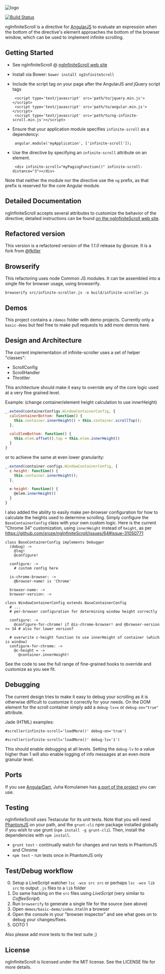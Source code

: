 ![logo](http://sroze.github.com/ngInfiniteScroll/images/logo-resized.png)

[![Build Status](https://travis-ci.org/sroze/ngInfiniteScroll.png?branch=master)](https://travis-ci.org/sroze/ngInfiniteScroll)

ngInfiniteScroll is a directive for [AngularJS](http://angularjs.org/) to evaluate an expression when the bottom of the directive's element approaches the bottom of the browser window, which can be used to implement infinite scrolling.

Getting Started
---------------

 * See ngInfiniteScroll @ [ngInfiniteScroll web site](http://sroze.github.com/ngInfiniteScroll/)
 * Install via Bower: `bower install ngInfiniteScroll`
 * Include the script tag on your page after the AngularJS and jQuery script tags

        <script type='text/javascript' src='path/to/jquery.min.js'></script>
        <script type='text/javascript' src='path/to/angular.min.js'></script>
        <script type='text/javascript' src='path/to/ng-infinite-scroll.min.js'></script>

 * Ensure that your application module specifies `infinite-scroll` as a dependency:

        angular.module('myApplication', ['infinite-scroll']);

 * Use the directive by specifying an `infinite-scroll` attribute on an element.

        <div infinite-scroll="myPagingFunction()" infinite-scroll-distance="3"></div>

Note that neither the module nor the directive use the `ng` prefix, as that prefix is reserved for the core Angular module.

Detailed Documentation
----------------------

ngInfiniteScroll accepts several attributes to customize the behavior of the directive; detailed instructions can be found [on the ngInfiniteScroll web site](http://sroze.github.com/ngInfiniteScroll/documentation.html).

Refactored version
------------------

This version is a refactored version of the *1.1.0* release by @sroze. It is a fork from [@fkiller](https://github.com/fkiller/ngInfiniteParallelScroll)

Browserify
----------

This refactoring uses node Common JS modules. It can be assembled into a single file for browser usage, using browserify.

`browserify src/infinite-scroller.js -o build/infinite-scroller.js`

Demos
-----

This project contains a `/demos` folder with demo projects.
Currently only a `basic-demo` but feel free to make pull requests to add more demos here.

Design and Architecture
-----------------------

The current implementation of infinite-scroller uses a set of helper "classes":

- ScrollConfig
- ScrollHandler
- Throttler

This architecture should make it easy to override any of the core logic used at a very fine grained level.

Example: (change container/element height calculation to use innerHeight)

```javascript
_.extend(containerConfigs.WindowContainerConfig, {
  calcContainerBottom: function() {
    this.container.innerHeight() + this.container.scrollTop();
  },

  calcElemBottom: function() {
    this.elem.offset().top + this.elem.innerHeight()
  }
}
```

or to achieve the same at even lower granularity:

```javascript
_.extend(container-configs.WindowContainerConfig, {
  c-height: function() {
    this.container.innerHeight();
  },

  e-height: function() {
    @elem.innerHeight()
  }
}
```

I also added the ability to easily make per-browser configuration for how to calculate the heights used to determine scrolling.
Simply configure the `BaseContainerConfig` class with your own custom logic. Here is the current "Chrome 34" customization,
using `innerHeight` instead of `height`, as per https://github.com/sroze/ngInfiniteScroll/issues/64#issue-31050771

```LiveScript
class BaseContainerConfig implements Debugger
  (debug) ->
    @log!
    @configure!

  configure: ->
    # custom config here

  is-chrome-browser: ->
    @browser-name! is 'Chrome'

  browser-name: ->
  browser-version: ->
```

```LiveScript
class WindowContainerConfig extends BaseContainerConfig
  # ...
  # per-browser configuration for determining window height correctly

  configure: ->
    @configure-for-chrome! if @is-chrome-browser! and @browser-version >= 34 # also for lower version?

  # overwrite c-height function to use innerHeight of container (which is window)
  configure-for-chrome: ->
    @c-height = ->
      @container.innerHeight!
```


See the code to see the full range of fine-grained hooks to override and customize as you see fit.


Debugging
---------

The current design tries to make it easy to debug your scrolling as it is otherwise difficult to customize it correctly for your needs.
On the DOM element for the scroll container simply add a `debug-lv=x` or `debug-on="true"` attribute.

Jade (HTML) examples:

```jade
#scroller(infinite-scroll='loadMore()' debug-on='true')
```

```jade
#scroller(infinite-scroll='loadMore()' debug-lv='1')
```

This should enable debugging at all levels. Setting the `debug-lv` to a value higher than 1 will also enable logging of info
messages at an even more granular level.

Ports
-----

If you use [AngularDart](https://github.com/angular/angular.dart), Juha Komulainen has [a port of the project](http://pub.dartlang.org/packages/ng_infinite_scroll) you can use.

Testing
-------

ngInfiniteScroll uses Testacular for its unit tests. Note that you will need [PhantomJS](http://phantomjs.org/) on your path,
and the `grunt-cli` npm package installed globally if you wish to use grunt (`npm install -g grunt-cli`).
Then, install the dependencies with `npm install`.

 * `grunt test` - continually watch for changes and run tests in PhantomJS and Chrome
 * `npm test` - run tests once in PhantomJS only

Test/Debug workflow
-------------------

0. Setup a LiveScript watcher `lsc -wco src src` or perhaps `lsc -wco lib src` to output `.js` files to a `lib` folder
1. Do same hacking on the `src` files using *LiveScript* (very similar to *CoffeeScript*)
2. Run `browserify` to generate a single file for the source (see above)
3. Open `demos/basic-demo/index.html`in a browser
4. Open the console in your "browser inspector" and see what goes on to debug your changes/fixes.
5. GOTO 1

Also please add more tests to the test suite ;)

License
-------

ngInfiniteScroll is licensed under the MIT license. See the LICENSE file for more details.
